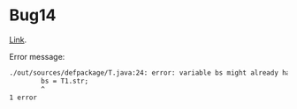 # Bug14


[Link](https://github.com/skylot/jadx/issues/2016).

Error message:

``` txt
./out/sources/defpackage/T.java:24: error: variable bs might already have been assigned
        bs = T1.str;
        ^
1 error
```
